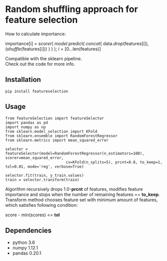 # Random shuffling approach for feature selection

How to calculate importance:

importance[i] = *scorer*( *model*.predict( *concat*( data.*drop*(features[i]), (*shuffle*(features[i])) ) ) ); i = [0...len(features)]

Compatible with the sklearn pipeline.  
Check out the code for more info.  

## Installation
```
pip install featureselection
```


## Usage

```
from featureSelection import featureSelector
import pandas as pd
import numpy as np
from sklearn.model_selection import KFold
from sklearn.ensemble import RandomForestRegressor
from sklearn.metrics import mean_squared_error

selector = featureSelector(model=RandomForestRegressor(n_estimators=100), scorer=mean_squared_error, 
                           cv=KFold(n_splits=5), prcnt=0.8, to_keep=1, tol=0.01, mode='reg', verbose=True)
                           
selector.fit(train, y_train.values)
train = selector.transform(train)
```

Algorithm recursively drops 1.0-**prcnt** of features, modifies feature importance and stops when the number of remaining features == **to_keep**.  
Transform method chooses feature set with minimum amount of features, which satisfies following condition:

score - min(scores) <= **tol**

## Dependencies  
* python 3.6
* numpy 1.12.1
* pandas 0.20.1
